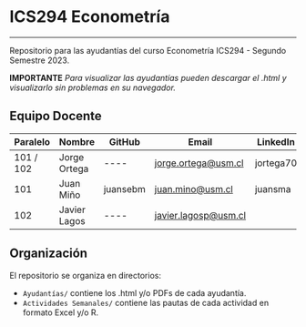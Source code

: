 # ICS294 Econometría
---
Repositorio para las ayudantías del curso Econometría ICS294 - Segundo Semestre 2023.

**IMPORTANTE** *Para visualizar las ayudantías pueden descargar el .html y visualizarlo sin problemas en su navegador.*

## Equipo Docente

| Paralelo | Nombre | GitHub | Email | LinkedIn |
| ----- | ----- | ----- | ---- | ---- |
| 101 / 102 | Jorge Ortega | ---- | jorge.ortega@usm.cl |jortega70|
| 101 | Juan Miño | juansebm | juan.mino@usm.cl |juansma|
| 102 | Javier Lagos | ---- | javier.lagosp@usm.cl ||

## Organización

El repositorio se organiza en directorios:

-   `Ayudantías/` contiene los .html y/o PDFs de cada ayudantía.
-   `Actividades Semanales/` contiene las pautas de cada actividad en formato Excel y/o R.
